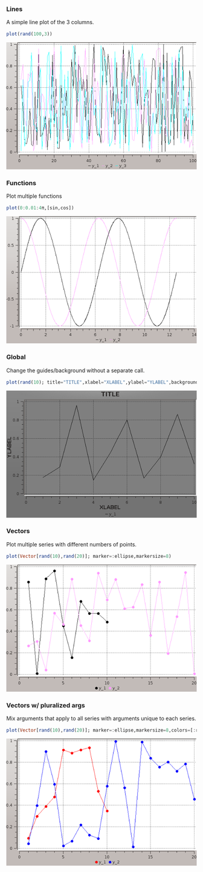 ### Lines

A simple line plot of the 3 columns.

```julia
plot(rand(100,3))
```

![](../img/qwt_example_1.png)

### Functions

Plot multiple functions

```julia
plot(0:0.01:4π,[sin,cos])
```

![](../img/qwt_example_2.png)

### Global

Change the guides/background without a separate call.

```julia
plot(rand(10); title="TITLE",xlabel="XLABEL",ylabel="YLABEL",background_color=RGB(0.5,0.5,0.5))
```

![](../img/qwt_example_3.png)

### Vectors

Plot multiple series with different numbers of points.

```julia
plot(Vector[rand(10),rand(20)]; marker=:ellipse,markersize=8)
```

![](../img/qwt_example_4.png)

### Vectors w/ pluralized args

Mix arguments that apply to all series with arguments unique to each series.

```julia
plot(Vector[rand(10),rand(20)]; marker=:ellipse,markersize=8,colors=[:red,:blue])
```

![](../img/qwt_example_5.png)

